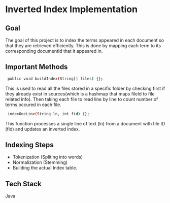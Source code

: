 # Inverted Index Implementation
## Goal


The goal of this project is to index the terms appeared in each document so that they are retrieved efficiently. This is done by mapping each term to its corresponding documentId that it appeared in.

## Important Methods





```bash
 public void buildIndex(String[] files) {};
```
This is used to read all the files stored in a specific folder by checking first if they already exist in sources(which is a hashmap that maps fileId to file related info).
Then taking each file to  read line by line to count number of terms occured in each file.

```bash
 indexOneLine(String ln, int fid) {};
```

This function processes a single line of text (ln) from a document with file ID (fid) and updates an inverted index.

## Indexing Steps



- Tokenization (Spliting into words)
- Normalization (Stemming)
- Building the actual Index table.


## Tech Stack

Java
